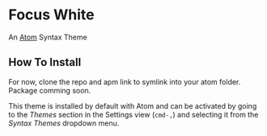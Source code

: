 # Focus White
An [Atom](http://atom.io) Syntax Theme

## How To Install
For now, clone the repo and apm link to symlink into your atom folder. Package comming soon.

This theme is installed by default with Atom and can be activated by going to
the _Themes_ section in the Settings view (`cmd-,`) and selecting it from the
_Syntax Themes_ dropdown menu.
